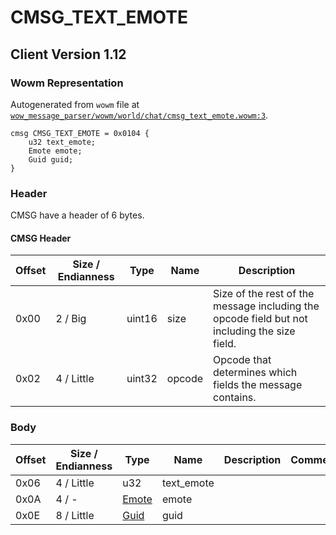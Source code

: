 # CMSG_TEXT_EMOTE

## Client Version 1.12

### Wowm Representation

Autogenerated from `wowm` file at [`wow_message_parser/wowm/world/chat/cmsg_text_emote.wowm:3`](https://github.com/gtker/wow_messages/tree/main/wow_message_parser/wowm/world/chat/cmsg_text_emote.wowm#L3).
```rust,ignore
cmsg CMSG_TEXT_EMOTE = 0x0104 {
    u32 text_emote;
    Emote emote;
    Guid guid;
}
```
### Header

CMSG have a header of 6 bytes.

#### CMSG Header

| Offset | Size / Endianness | Type   | Name   | Description |
| ------ | ----------------- | ------ | ------ | ----------- |
| 0x00   | 2 / Big           | uint16 | size   | Size of the rest of the message including the opcode field but not including the size field.|
| 0x02   | 4 / Little        | uint32 | opcode | Opcode that determines which fields the message contains.|

### Body

| Offset | Size / Endianness | Type | Name | Description | Comment |
| ------ | ----------------- | ---- | ---- | ----------- | ------- |
| 0x06 | 4 / Little | u32 | text_emote |  |  |
| 0x0A | 4 / - | [Emote](emote.md) | emote |  |  |
| 0x0E | 8 / Little | [Guid](../spec/packed-guid.md) | guid |  |  |

